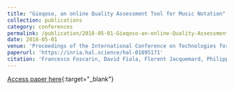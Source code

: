 ```yaml
---
title: "Gioqoso, an online Quality Assessment Tool for Music Notation"
collection: publications
category: conferences
permalink: /publication/2018-05-01-Gioqoso-an-online-Quality-Assessment-Tool-for-Music-Notation
date: 2018-05-01
venue: 'Proceedings of the International Conference on Technologies for Music Notation and Representation (TENOR)'
paperurl: 'https://inria.hal.science/hal-01895171'
citation: 'Francesco Foscarin, David Fiala, Florent Jacquemard, Philippe Rigaux, Virginie Thion, &quot;Gioqoso, an online Quality Assessment Tool for Music Notation&quot; In the proceedings of the International Conference on Technologies for Music Notation and Representation (TENOR), 2018.'
---
```

[Access paper here](https://inria.hal.science/hal-01895171){:target="_blank"}

